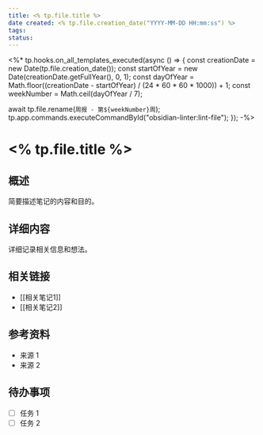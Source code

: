 ```yaml
---
title: <% tp.file.title %>
date created: <% tp.file.creation_date("YYYY-MM-DD HH:mm:ss") %>
tags: 
status: 
---
```


<%* tp.hooks.on_all_templates_executed(async () => {
  const creationDate = new Date(tp.file.creation_date());
  const startOfYear = new Date(creationDate.getFullYear(), 0, 1);
  const dayOfYear = Math.floor((creationDate - startOfYear) / (24 * 60 * 60 * 1000)) + 1;
  const weekNumber = Math.ceil(dayOfYear / 7);

  await tp.file.rename(`周报 - 第${weekNumber}周`);
  tp.app.commands.executeCommandById("obsidian-linter:lint-file");
}); -%>

# <% tp.file.title %>

## 概述

简要描述笔记的内容和目的。

## 详细内容

详细记录相关信息和想法。

## 相关链接

- [[相关笔记1]]
- [[相关笔记2]]

## 参考资料

- 来源 1
- 来源 2

## 待办事项

- [ ] 任务 1
- [ ] 任务 2
